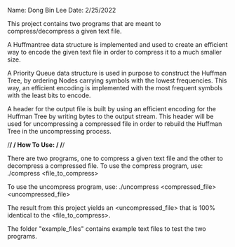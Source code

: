 Name: Dong Bin Lee
Date: 2/25/2022

This project contains two programs that are meant to compress/decompress a given text file.

A Huffmantree data structure is implemented and used to create an efficient way to encode
the given text file in order to compress it to a much smaller size.

A Priority Queue data structure is used in purpose to construct the Huffman Tree, by
ordering Nodes carrying symbols with the lowest frequencies. This way, an efficient
encoding is implemented with the most frequent symbols with the least bits to encode.

A header for the output file is built by using an efficient encoding for the Huffman Tree
by writing bytes to the output stream. This header will be used for uncompressing a compressed
file in order to rebuild the Huffman Tree in the uncompressing process.


/******************************/
/******   How To Use:    ******/
/******************************/

There are two programs, one to compress a given text file and the other to decompress a compressed file.
To use the compress program, use:
./compress <file_to_compress> <output>

To use the uncompress program, use:
./uncompress <compressed_file> <uncompressed_file>


The result from this project yields an <uncompressed_file> that is 100% identical to the <file_to_compress>.

The folder "example_files" contains example text files to test the two programs.